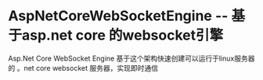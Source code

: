 # AspNetCoreWebSocketEngine -- 基于asp.net core 的websocket引擎 
Asp.Net Core WebSocket Engine
基于这个架构快速创建可以运行于linux服务器的 。net core websocket 服务器，实现即时通信
